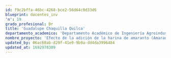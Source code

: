 ```yaml
---
id: f9c2bffa-46bc-4268-bce2-56d64c0d33d6
blueprint: docentes_inv
'n': 19
grado_profesional: Dr
title: 'Guadalupe Chaquilla Quilca'
departamento_academico: 'Departamento Académico de Ingeniería Agroindustrial'
nombre_proyecto: 'Efecto de la adición de la harina de amaranto (Amarantus caudatus L.) popeado de cuatro variedades peruanas sobre las propiedades físicas, nutricionales y sensoriales de pan.'
updated_by: 06ac68ab-d29f-41e9-9b9a-dd4da3996484
updated_at: 1692978309
---
```

